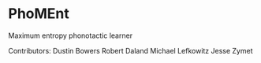 PhoMEnt
=======

Maximum entropy phonotactic learner

Contributors:
Dustin Bowers
Robert Daland
Michael Lefkowitz
Jesse Zymet
